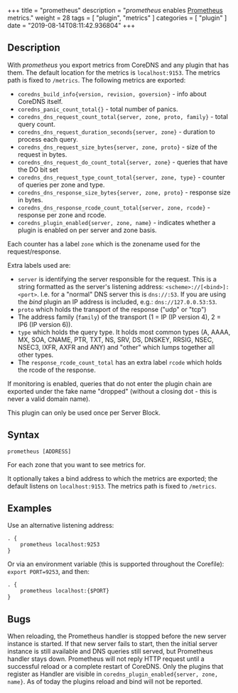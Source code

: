 +++
title = "prometheus"
description = "*prometheus* enables [Prometheus](https://prometheus.io/) metrics."
weight = 28
tags = [ "plugin", "metrics" ]
categories = [ "plugin" ]
date = "2019-08-14T08:11:42.936804"
+++

## Description

With *prometheus* you export metrics from CoreDNS and any plugin that has them.
The default location for the metrics is `localhost:9153`. The metrics path is fixed to `/metrics`.
The following metrics are exported:

* `coredns_build_info{version, revision, goversion}` - info about CoreDNS itself.
* `coredns_panic_count_total{}` - total number of panics.
* `coredns_dns_request_count_total{server, zone, proto, family}` - total query count.
* `coredns_dns_request_duration_seconds{server, zone}` - duration to process each query.
* `coredns_dns_request_size_bytes{server, zone, proto}` - size of the request in bytes.
* `coredns_dns_request_do_count_total{server, zone}` -  queries that have the DO bit set
* `coredns_dns_request_type_count_total{server, zone, type}` - counter of queries per zone and type.
* `coredns_dns_response_size_bytes{server, zone, proto}` - response size in bytes.
* `coredns_dns_response_rcode_count_total{server, zone, rcode}` - response per zone and rcode.
* `coredns_plugin_enabled{server, zone, name}` - indicates whether a plugin is enabled on per server and zone basis.

Each counter has a label `zone` which is the zonename used for the request/response.

Extra labels used are:

* `server` is identifying the server responsible for the request. This is a string formatted
  as the server's listening address: `<scheme>://[<bind>]:<port>`. I.e. for a "normal" DNS server
  this is `dns://:53`. If you are using the *bind* plugin an IP address is included, e.g.: `dns://127.0.0.53:53`.
* `proto` which holds the transport of the response ("udp" or "tcp")
* The address family (`family`) of the transport (1 = IP (IP version 4), 2 = IP6 (IP version 6)).
* `type` which holds the query type. It holds most common types (A, AAAA, MX, SOA, CNAME, PTR, TXT,
  NS, SRV, DS, DNSKEY, RRSIG, NSEC, NSEC3, IXFR, AXFR and ANY) and "other" which lumps together all
  other types.
* The `response_rcode_count_total` has an extra label `rcode` which holds the rcode of the response.

If monitoring is enabled, queries that do not enter the plugin chain are exported under the fake
name "dropped" (without a closing dot - this is never a valid domain name).

This plugin can only be used once per Server Block.

## Syntax

~~~
prometheus [ADDRESS]
~~~

For each zone that you want to see metrics for.

It optionally takes a bind address to which the metrics are exported; the default
listens on `localhost:9153`. The metrics path is fixed to `/metrics`.

## Examples

Use an alternative listening address:

~~~ corefile
. {
    prometheus localhost:9253
}
~~~

Or via an environment variable (this is supported throughout the Corefile): `export PORT=9253`, and
then:

~~~ corefile
. {
    prometheus localhost:{$PORT}
}
~~~

## Bugs

When reloading, the Prometheus handler is stopped before the new server instance is started.
If that new server fails to start, then the initial server instance is still available and DNS queries still served,
but Prometheus handler stays down.
Prometheus will not reply HTTP request until a successful reload or a complete restart of CoreDNS.
Only the plugins that register as Handler are visible in `coredns_plugin_enabled{server, zone, name}`. As of today the plugins reload and bind will not be reported.
